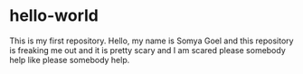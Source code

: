 # hello-world
This is my first repository.
Hello, my name is Somya Goel and this repository is freaking me out and it is pretty scary and I am scared please somebody help like please somebody help.
